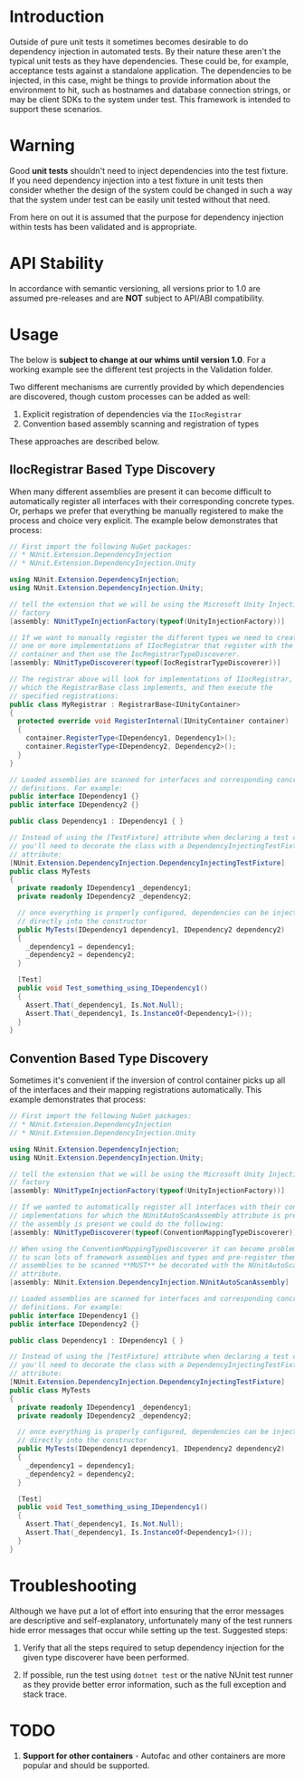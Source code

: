 # Introduction 

Outside of pure unit tests it sometimes becomes desirable to do dependency
injection in automated tests. By their nature these aren't the typical unit
tests as they have dependencies. These could be, for example, acceptance
tests against a standalone application. The dependencies to be injected, in
this case, might be things to provide information about the environment to
hit, such as hostnames and database connection strings, or may be client
SDKs to the system under test. This framework is intended to support these
scenarios.

# Warning
Good **unit tests** shouldn't need to inject dependencies into the test fixture.
If you need dependency injection into a test fixture in unit tests then
consider whether the design of the system could be changed in such a way that
the system under test can be easily unit tested without that need.

From here on out it is assumed that the purpose for dependency injection
within tests has been validated and is appropriate.

# API Stability
In accordance with semantic versioning, all versions prior to 1.0 are assumed
pre-releases and are **NOT** subject to API/ABI compatibility.

# Usage

The below is **subject to change at our whims until version 1.0**. For a
working example see the different test projects in the Validation folder.

Two different mechanisms are currently provided by which dependencies are
discovered, though custom processes can be added as well:

1. Explicit registration of dependencies via the `IIocRegistrar`
1. Convention based assembly scanning and registration of types

These approaches are described below.

## IIocRegistrar Based Type Discovery

When many different assemblies are present it can become difficult to
automatically register all interfaces with their corresponding concrete types.
Or, perhaps we prefer that everything be manually registered to make the
process and choice very explicit. The example below demonstrates that process:

```csharp
// First import the following NuGet packages: 
// * NUnit.Extension.DependencyInjection
// * NUnit.Extension.DependencyInjection.Unity

using NUnit.Extension.DependencyInjection;
using NUnit.Extension.DependencyInjection.Unity;

// tell the extension that we will be using the Microsoft Unity Injection
// factory
[assembly: NUnitTypeInjectionFactory(typeof(UnityInjectionFactory))]

// If we want to manually register the different types we need to create
// one or more implementations of IIocRegistrar that register with the
// container and then use the IocRegistrarTypeDiscoverer.
[assembly: NUnitTypeDiscoverer(typeof(IocRegistrarTypeDiscoverer))]

// The registrar above will look for implementations of IIocRegistrar,
// which the RegistrarBase class implements, and then execute the
// specified registrations:
public class MyRegistrar : RegistrarBase<IUnityContainer>
{
  protected override void RegisterInternal(IUnityContainer container)
  {
    container.RegisterType<IDependency1, Dependency1>();
    container.RegisterType<IDependency2, Dependency2>();
  }
}

// Loaded assemblies are scanned for interfaces and corresponding concrete
// definitions. For example:
public interface IDependency1 {}
public interface IDependency2 {}

public class Dependency1 : IDependency1 { }

// Instead of using the [TestFixture] attribute when declaring a test class
// you'll need to decorate the class with a DependencyInjectingTestFixture
// attribute:
[NUnit.Extension.DependencyInjection.DependencyInjectingTestFixture]
public class MyTests
{
  private readonly IDependency1 _dependency1;
  private readonly IDependency2 _dependency2;

  // once everything is properly configured, dependencies can be injected
  // directly into the constructor
  public MyTests(IDependency1 dependency1, IDependency2 dependency2)
  {
    _dependency1 = dependency1;
    _dependency2 = dependency2;
  }

  [Test]
  public void Test_something_using_IDependency1()
  {
    Assert.That(_dependency1, Is.Not.Null);
    Assert.That(_dependency1, Is.InstanceOf<Dependency1>());
  }
}
```

## Convention Based Type Discovery

Sometimes it's convenient if the inversion of control container picks up all
of the interfaces and their mapping registrations automatically. This example
demonstrates that process:

```csharp
// First import the following NuGet packages: 
// * NUnit.Extension.DependencyInjection
// * NUnit.Extension.DependencyInjection.Unity

using NUnit.Extension.DependencyInjection;
using NUnit.Extension.DependencyInjection.Unity;

// tell the extension that we will be using the Microsoft Unity Injection
// factory
[assembly: NUnitTypeInjectionFactory(typeof(UnityInjectionFactory))]

// If we wanted to automatically register all interfaces with their concrete
// implementations for which the NUnitAutoScanAssembly attribute is present on
// the assembly is present we could do the following:
[assembly: NUnitTypeDiscoverer(typeof(ConventionMappingTypeDiscoverer))]

// When using the ConventionMappingTypeDiscoverer it can become problematic
// to scan lots of framework assemblies and types and pre-register them, so
// assemblies to be scanned **MUST** be decorated with the NUnitAutoScanAssembly
// attribute.
[assembly: NUnit.Extension.DependencyInjection.NUnitAutoScanAssembly]

// Loaded assemblies are scanned for interfaces and corresponding concrete
// definitions. For example:
public interface IDependency1 {}
public interface IDependency2 {}

public class Dependency1 : IDependency1 { }

// Instead of using the [TestFixture] attribute when declaring a test class
// you'll need to decorate the class with a DependencyInjectingTestFixture
// attribute:
[NUnit.Extension.DependencyInjection.DependencyInjectingTestFixture]
public class MyTests
{
  private readonly IDependency1 _dependency1;
  private readonly IDependency2 _dependency2;

  // once everything is properly configured, dependencies can be injected
  // directly into the constructor
  public MyTests(IDependency1 dependency1, IDependency2 dependency2)
  {
    _dependency1 = dependency1;
    _dependency2 = dependency2;
  }

  [Test]
  public void Test_something_using_IDependency1()
  {
    Assert.That(_dependency1, Is.Not.Null);
    Assert.That(_dependency1, Is.InstanceOf<Dependency1>());
  }
}
```

# Troubleshooting

Although we have put a lot of effort into ensuring that the error messages are
descriptive and self-explanatory, unfortunately many of the test runners hide
error messages that occur while setting up the test. Suggested steps:

1. Verify that all the steps required to setup dependency injection for the
   given type discoverer have been performed.

1. If possible, run the test using `dotnet test` or the native NUnit test
   runner as they provide better error information, such as the full exception
   and stack trace.

# TODO

1. **Support for other containers** - Autofac and other containers are more popular
and should be supported.